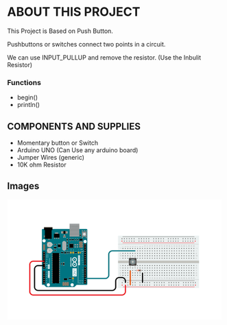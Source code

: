 # ABOUT THIS PROJECT

This Project is Based on Push Button.

Pushbuttons or switches connect two points in a circuit.

We can use INPUT_PULLUP and remove the resistor. (Use the Inbulit Resistor)

### Functions

- begin()
- println()

## COMPONENTS AND SUPPLIES

- Momentary button or Switch
- Arduino UNO (Can Use any arduino board)
- Jumper Wires (generic)
- 10K ohm Resistor

## Images

<img width="500px" src="https://github.com/sasankaweera123/Arduino-Learning/blob/main/Session_04/IMG/img.png">
